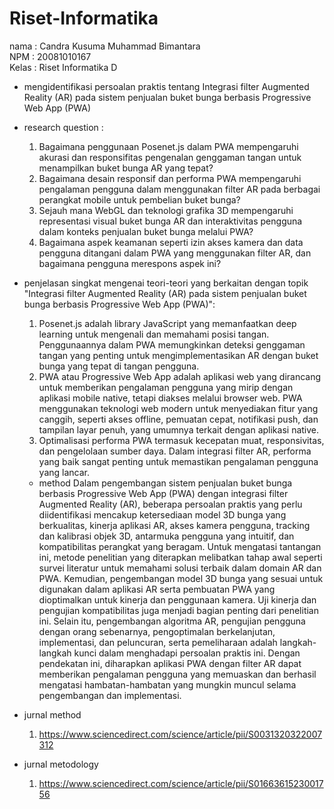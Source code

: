 # Riset-Informatika
nama   : Candra Kusuma Muhammad Bimantara\
NPM    : 20081010167\
Kelas  : Riset Informatika D

- mengidentifikasi persoalan praktis tentang Integrasi filter Augmented Reality (AR) 
  pada sistem penjualan buket bunga berbasis Progressive Web App (PWA) 

- research question :

   1. Bagaimana penggunaan Posenet.js dalam PWA mempengaruhi akurasi dan responsifitas 
      pengenalan genggaman tangan untuk menampilkan buket bunga AR yang tepat?
   2. Bagaimana desain responsif dan performa PWA mempengaruhi pengalaman pengguna dalam 
      menggunakan filter AR pada berbagai perangkat mobile untuk pembelian buket bunga?
   3. Sejauh mana WebGL dan teknologi grafika 3D mempengaruhi representasi visual buket 
      bunga AR dan interaktivitas pengguna dalam konteks penjualan buket bunga melalui PWA?
   4. Bagaimana aspek keamanan seperti izin akses kamera dan data pengguna ditangani dalam 
      PWA yang menggunakan filter AR, dan bagaimana pengguna merespons aspek ini?

- penjelasan singkat mengenai teori-teori yang berkaitan dengan topik "Integrasi filter 
  Augmented Reality (AR) pada sistem penjualan buket bunga berbasis Progressive Web App (PWA)":

   1. Posenet.js adalah library JavaScript yang memanfaatkan deep learning untuk mengenali 
      dan memahami posisi tangan. Penggunaannya dalam PWA memungkinkan deteksi genggaman tangan 
      yang penting untuk mengimplementasikan AR dengan buket bunga yang tepat di tangan pengguna.
   2. PWA atau Progressive Web App adalah aplikasi web yang dirancang untuk memberikan pengalaman 
      pengguna yang mirip dengan aplikasi mobile native, tetapi diakses melalui browser web. PWA 
      menggunakan teknologi web modern untuk menyediakan fitur yang canggih, seperti akses offline, 
      pemuatan cepat, notifikasi push, dan tampilan layar penuh, yang umumnya terkait dengan aplikasi 
      native.
   3. Optimalisasi performa PWA termasuk kecepatan muat, responsivitas, dan pengelolaan sumber daya. 
      Dalam integrasi filter AR, performa yang baik sangat penting untuk memastikan pengalaman pengguna 
      yang lancar.
  - method
    Dalam pengembangan sistem penjualan buket bunga berbasis Progressive Web App (PWA) dengan integrasi filter Augmented Reality (AR), beberapa persoalan praktis yang perlu diidentifikasi mencakup ketersediaan model 3D bunga yang berkualitas, kinerja aplikasi AR, akses kamera pengguna, tracking dan kalibrasi objek 3D, antarmuka pengguna yang intuitif, dan kompatibilitas perangkat yang beragam. Untuk mengatasi tantangan ini, metode penelitian yang diterapkan melibatkan tahap awal seperti survei literatur untuk memahami solusi terbaik dalam domain AR dan PWA. Kemudian, pengembangan model 3D bunga yang sesuai untuk digunakan dalam aplikasi AR serta pembuatan PWA yang dioptimalkan untuk kinerja dan penggunaan kamera. Uji kinerja dan pengujian kompatibilitas juga menjadi bagian penting dari penelitian ini. Selain itu, pengembangan algoritma AR, pengujian pengguna dengan orang sebenarnya, pengoptimalan berkelanjutan, implementasi, dan peluncuran, serta pemeliharaan adalah langkah-langkah kunci dalam menghadapi persoalan praktis ini. Dengan pendekatan ini, diharapkan aplikasi PWA dengan filter AR dapat memberikan pengalaman pengguna yang memuaskan dan berhasil mengatasi hambatan-hambatan yang mungkin muncul selama pengembangan dan implementasi.
    
- jurnal method
    1. https://www.sciencedirect.com/science/article/pii/S0031320322007312
- jurnal metodology
    1. https://www.sciencedirect.com/science/article/pii/S0166361523001756

